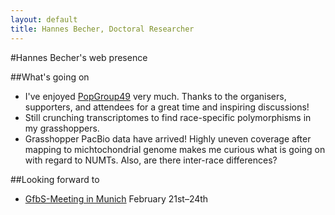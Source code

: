 ```yaml
---
layout: default
title: Hannes Becher, Doctoral Researcher
---
```

		
#Hannes Becher's web presence

##What's going on
* I've enjoyed [PopGroup49](http://www.populationgeneticsgroup.org/) very much. Thanks to the organisers, supporters, and attendees for a great time and inspiring discussions!
* Still crunching transcriptomes to find race-specific polymorphisms in my grasshoppers.
* Grasshopper PacBio data have arrived! Highly uneven coverage after mapping to michtochondrial genome makes me curious what is going on with regard to NUMTs. Also, are there inter-race differences?


##Looking forward to
* [GfbS-Meeting in Munich](http://www.en.palaeontologie.geowissenschaften.uni-muenchen.de/gfbs2016/index.html) February 21st–24th
